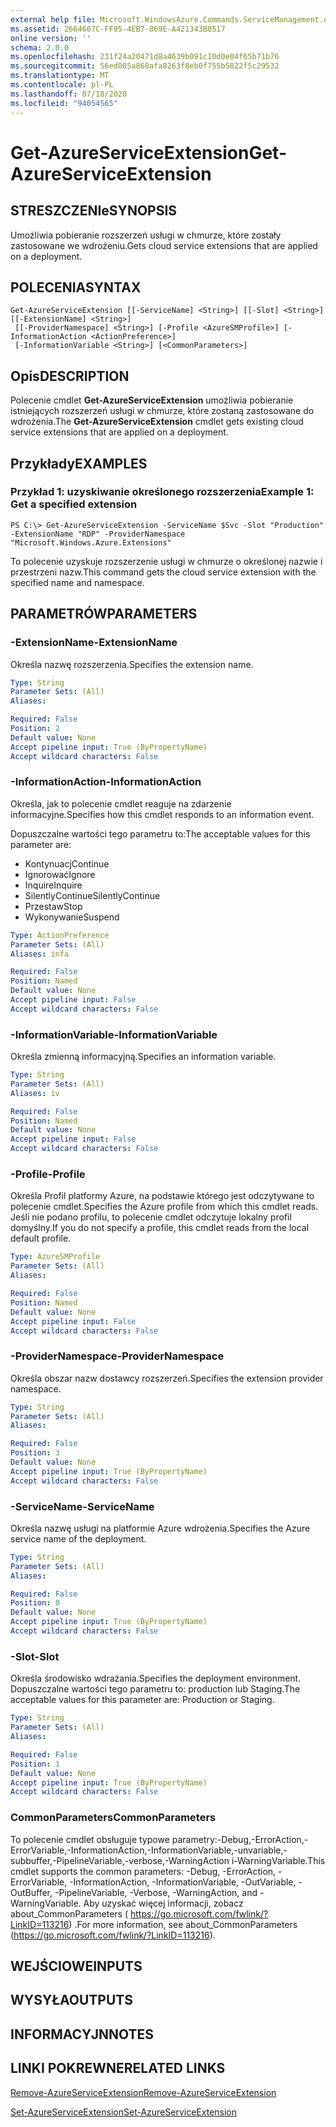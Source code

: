 ```yaml
---
external help file: Microsoft.WindowsAzure.Commands.ServiceManagement.dll-Help.xml
ms.assetid: 2664607C-FF95-4EB7-869E-A421343B0517
online version: ''
schema: 2.0.0
ms.openlocfilehash: 231f24a20471d8a4639b091c10d0e04f65b71b76
ms.sourcegitcommit: 56ed085a868afa8263f8eb0f755b5822f5c29532
ms.translationtype: MT
ms.contentlocale: pl-PL
ms.lasthandoff: 07/18/2020
ms.locfileid: "94054565"
---
```

# <span data-ttu-id="c877b-101">Get-AzureServiceExtension</span><span class="sxs-lookup"><span data-stu-id="c877b-101">Get-AzureServiceExtension</span></span>

## <span data-ttu-id="c877b-102">STRESZCZENIe</span><span class="sxs-lookup"><span data-stu-id="c877b-102">SYNOPSIS</span></span>
<span data-ttu-id="c877b-103">Umożliwia pobieranie rozszerzeń usługi w chmurze, które zostały zastosowane we wdrożeniu.</span><span class="sxs-lookup"><span data-stu-id="c877b-103">Gets cloud service extensions that are applied on a deployment.</span></span>

## <span data-ttu-id="c877b-104">POLECENIA</span><span class="sxs-lookup"><span data-stu-id="c877b-104">SYNTAX</span></span>

```
Get-AzureServiceExtension [[-ServiceName] <String>] [[-Slot] <String>] [[-ExtensionName] <String>]
 [[-ProviderNamespace] <String>] [-Profile <AzureSMProfile>] [-InformationAction <ActionPreference>]
 [-InformationVariable <String>] [<CommonParameters>]
```

## <span data-ttu-id="c877b-105">Opis</span><span class="sxs-lookup"><span data-stu-id="c877b-105">DESCRIPTION</span></span>
<span data-ttu-id="c877b-106">Polecenie cmdlet **Get-AzureServiceExtension** umożliwia pobieranie istniejących rozszerzeń usługi w chmurze, które zostaną zastosowane do wdrożenia.</span><span class="sxs-lookup"><span data-stu-id="c877b-106">The **Get-AzureServiceExtension** cmdlet gets existing cloud service extensions that are applied on a deployment.</span></span>

## <span data-ttu-id="c877b-107">Przykłady</span><span class="sxs-lookup"><span data-stu-id="c877b-107">EXAMPLES</span></span>

### <span data-ttu-id="c877b-108">Przykład 1: uzyskiwanie określonego rozszerzenia</span><span class="sxs-lookup"><span data-stu-id="c877b-108">Example 1: Get a specified extension</span></span>
```
PS C:\> Get-AzureServiceExtension -ServiceName $Svc -Slot "Production" -ExtensionName "RDP" -ProviderNamespace "Microsoft.Windows.Azure.Extensions"
```

<span data-ttu-id="c877b-109">To polecenie uzyskuje rozszerzenie usługi w chmurze o określonej nazwie i przestrzeni nazw.</span><span class="sxs-lookup"><span data-stu-id="c877b-109">This command gets the cloud service extension with the specified name and namespace.</span></span>

## <span data-ttu-id="c877b-110">PARAMETRÓW</span><span class="sxs-lookup"><span data-stu-id="c877b-110">PARAMETERS</span></span>

### <span data-ttu-id="c877b-111">-ExtensionName</span><span class="sxs-lookup"><span data-stu-id="c877b-111">-ExtensionName</span></span>
<span data-ttu-id="c877b-112">Określa nazwę rozszerzenia.</span><span class="sxs-lookup"><span data-stu-id="c877b-112">Specifies the extension name.</span></span>

```yaml
Type: String
Parameter Sets: (All)
Aliases: 

Required: False
Position: 2
Default value: None
Accept pipeline input: True (ByPropertyName)
Accept wildcard characters: False
```

### <span data-ttu-id="c877b-113">-InformationAction</span><span class="sxs-lookup"><span data-stu-id="c877b-113">-InformationAction</span></span>
<span data-ttu-id="c877b-114">Określa, jak to polecenie cmdlet reaguje na zdarzenie informacyjne.</span><span class="sxs-lookup"><span data-stu-id="c877b-114">Specifies how this cmdlet responds to an information event.</span></span>

<span data-ttu-id="c877b-115">Dopuszczalne wartości tego parametru to:</span><span class="sxs-lookup"><span data-stu-id="c877b-115">The acceptable values for this parameter are:</span></span>

- <span data-ttu-id="c877b-116">Kontynuacj</span><span class="sxs-lookup"><span data-stu-id="c877b-116">Continue</span></span>
- <span data-ttu-id="c877b-117">Ignorować</span><span class="sxs-lookup"><span data-stu-id="c877b-117">Ignore</span></span>
- <span data-ttu-id="c877b-118">Inquire</span><span class="sxs-lookup"><span data-stu-id="c877b-118">Inquire</span></span>
- <span data-ttu-id="c877b-119">SilentlyContinue</span><span class="sxs-lookup"><span data-stu-id="c877b-119">SilentlyContinue</span></span>
- <span data-ttu-id="c877b-120">Przestaw</span><span class="sxs-lookup"><span data-stu-id="c877b-120">Stop</span></span>
- <span data-ttu-id="c877b-121">Wykonywanie</span><span class="sxs-lookup"><span data-stu-id="c877b-121">Suspend</span></span>

```yaml
Type: ActionPreference
Parameter Sets: (All)
Aliases: infa

Required: False
Position: Named
Default value: None
Accept pipeline input: False
Accept wildcard characters: False
```

### <span data-ttu-id="c877b-122">-InformationVariable</span><span class="sxs-lookup"><span data-stu-id="c877b-122">-InformationVariable</span></span>
<span data-ttu-id="c877b-123">Określa zmienną informacyjną.</span><span class="sxs-lookup"><span data-stu-id="c877b-123">Specifies an information variable.</span></span>

```yaml
Type: String
Parameter Sets: (All)
Aliases: iv

Required: False
Position: Named
Default value: None
Accept pipeline input: False
Accept wildcard characters: False
```

### <span data-ttu-id="c877b-124">-Profile</span><span class="sxs-lookup"><span data-stu-id="c877b-124">-Profile</span></span>
<span data-ttu-id="c877b-125">Określa Profil platformy Azure, na podstawie którego jest odczytywane to polecenie cmdlet.</span><span class="sxs-lookup"><span data-stu-id="c877b-125">Specifies the Azure profile from which this cmdlet reads.</span></span>
<span data-ttu-id="c877b-126">Jeśli nie podano profilu, to polecenie cmdlet odczytuje lokalny profil domyślny.</span><span class="sxs-lookup"><span data-stu-id="c877b-126">If you do not specify a profile, this cmdlet reads from the local default profile.</span></span>

```yaml
Type: AzureSMProfile
Parameter Sets: (All)
Aliases: 

Required: False
Position: Named
Default value: None
Accept pipeline input: False
Accept wildcard characters: False
```

### <span data-ttu-id="c877b-127">-ProviderNamespace</span><span class="sxs-lookup"><span data-stu-id="c877b-127">-ProviderNamespace</span></span>
<span data-ttu-id="c877b-128">Określa obszar nazw dostawcy rozszerzeń.</span><span class="sxs-lookup"><span data-stu-id="c877b-128">Specifies the extension provider namespace.</span></span>

```yaml
Type: String
Parameter Sets: (All)
Aliases: 

Required: False
Position: 3
Default value: None
Accept pipeline input: True (ByPropertyName)
Accept wildcard characters: False
```

### <span data-ttu-id="c877b-129">-ServiceName</span><span class="sxs-lookup"><span data-stu-id="c877b-129">-ServiceName</span></span>
<span data-ttu-id="c877b-130">Określa nazwę usługi na platformie Azure wdrożenia.</span><span class="sxs-lookup"><span data-stu-id="c877b-130">Specifies the Azure service name of the deployment.</span></span>

```yaml
Type: String
Parameter Sets: (All)
Aliases: 

Required: False
Position: 0
Default value: None
Accept pipeline input: True (ByPropertyName)
Accept wildcard characters: False
```

### <span data-ttu-id="c877b-131">-Slot</span><span class="sxs-lookup"><span data-stu-id="c877b-131">-Slot</span></span>
<span data-ttu-id="c877b-132">Określa środowisko wdrażania.</span><span class="sxs-lookup"><span data-stu-id="c877b-132">Specifies the deployment environment.</span></span>
<span data-ttu-id="c877b-133">Dopuszczalne wartości tego parametru to: production lub Staging.</span><span class="sxs-lookup"><span data-stu-id="c877b-133">The acceptable values for this parameter are: Production or Staging.</span></span>

```yaml
Type: String
Parameter Sets: (All)
Aliases: 

Required: False
Position: 1
Default value: None
Accept pipeline input: True (ByPropertyName)
Accept wildcard characters: False
```

### <span data-ttu-id="c877b-134">CommonParameters</span><span class="sxs-lookup"><span data-stu-id="c877b-134">CommonParameters</span></span>
<span data-ttu-id="c877b-135">To polecenie cmdlet obsługuje typowe parametry:-Debug,-ErrorAction,-ErrorVariable,-InformationAction,-InformationVariable,-unvariable,-subbuffer,-PipelineVariable,-verbose,-WarningAction i-WarningVariable.</span><span class="sxs-lookup"><span data-stu-id="c877b-135">This cmdlet supports the common parameters: -Debug, -ErrorAction, -ErrorVariable, -InformationAction, -InformationVariable, -OutVariable, -OutBuffer, -PipelineVariable, -Verbose, -WarningAction, and -WarningVariable.</span></span> <span data-ttu-id="c877b-136">Aby uzyskać więcej informacji, zobacz about_CommonParameters ( https://go.microsoft.com/fwlink/?LinkID=113216) .</span><span class="sxs-lookup"><span data-stu-id="c877b-136">For more information, see about_CommonParameters (https://go.microsoft.com/fwlink/?LinkID=113216).</span></span>

## <span data-ttu-id="c877b-137">WEJŚCIOWE</span><span class="sxs-lookup"><span data-stu-id="c877b-137">INPUTS</span></span>

## <span data-ttu-id="c877b-138">WYSYŁA</span><span class="sxs-lookup"><span data-stu-id="c877b-138">OUTPUTS</span></span>

## <span data-ttu-id="c877b-139">INFORMACYJN</span><span class="sxs-lookup"><span data-stu-id="c877b-139">NOTES</span></span>

## <span data-ttu-id="c877b-140">LINKI POKREWNE</span><span class="sxs-lookup"><span data-stu-id="c877b-140">RELATED LINKS</span></span>

[<span data-ttu-id="c877b-141">Remove-AzureServiceExtension</span><span class="sxs-lookup"><span data-stu-id="c877b-141">Remove-AzureServiceExtension</span></span>](./Remove-AzureServiceExtension.md)

[<span data-ttu-id="c877b-142">Set-AzureServiceExtension</span><span class="sxs-lookup"><span data-stu-id="c877b-142">Set-AzureServiceExtension</span></span>](./Set-AzureServiceExtension.md)



